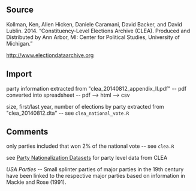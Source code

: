## Source

Kollman, Ken, Allen Hicken, Daniele Caramani, David Backer, and David Lublin. 2014. “Constituency-Level Elections Archive (CLEA). Produced and Distributed by Ann Arbor, MI: Center for Political Studies, University of Michigan.”

http://www.electiondataarchive.org

## Import

party information extracted from "clea_20140812_appendix_II.pdf" -- pdf converted into spreadsheet -- pdf --> html --> csv

size, first/last year, number of elections by party extracted from "clea_20140812.dta" -- see `clea_national_vote.R`

## Comments

only parties included that won 2% of the national vote -- see `clea.R`

see [Party Nationalization Datasets](http://www.electiondataarchive.org/datacenter.html) for party level data from CLEA

_USA Parties_ -- Small splinter parties of major parties in the 19th century have been linked to the respective major parties based on information in Mackie and Rose (1991).
